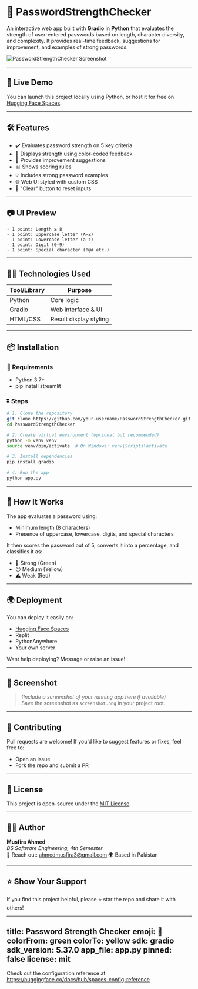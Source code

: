 
# 🔐 PasswordStrengthChecker

An interactive web app built with **Gradio** in **Python** that evaluates the strength of user-entered passwords based on length, character diversity, and complexity. It provides real-time feedback, suggestions for improvement, and examples of strong passwords.

![PasswordStrengthChecker Screenshot](screenshot.png)

---

## 🚀 Live Demo

You can launch this project locally using Python, or host it for free on [Hugging Face Spaces](https://huggingface.co/spaces).

---

## 🛠️ Features

- ✔️ Evaluates password strength on 5 key criteria
- 🎨 Displays strength using color-coded feedback
- 🧠 Provides improvement suggestions
- 📊 Shows scoring rules
- 💡 Includes strong password examples
- 🌐 Web UI styled with custom CSS
- 🔁 "Clear" button to reset inputs

---

## 📷 UI Preview

```
- 1 point: Length ≥ 8  
- 1 point: Uppercase letter (A–Z)  
- 1 point: Lowercase letter (a–z)  
- 1 point: Digit (0–9)  
- 1 point: Special character (!@# etc.)  
```

---

## 🧑‍💻 Technologies Used

| Tool/Library | Purpose                |
|--------------|------------------------|
| Python       | Core logic             |
| Gradio       | Web interface & UI     |
| HTML/CSS     | Result display styling |

---

## 📦 Installation

### 🔧 Requirements
- Python 3.7+
- pip install streamlit


### ⏬ Steps
```bash
# 1. Clone the repository
git clone https://github.com/your-username/PasswordStrengthChecker.git
cd PasswordStrengthChecker

# 2. Create virtual environment (optional but recommended)
python -m venv venv
source venv/bin/activate  # On Windows: venv\Scripts\activate

# 3. Install dependencies
pip install gradio

# 4. Run the app
python app.py
```

---

## 🧪 How It Works

The app evaluates a password using:
- Minimum length (8 characters)
- Presence of uppercase, lowercase, digits, and special characters

It then scores the password out of 5, converts it into a percentage, and classifies it as:
- 💪 Strong (Green)
- 😐 Medium (Yellow)
- ⚠️ Weak (Red)

---

## 🌍 Deployment

You can deploy it easily on:
- [Hugging Face Spaces](https://huggingface.co/spaces)
- Replit
- PythonAnywhere
- Your own server

Want help deploying? Message or raise an issue!

---

## 📸 Screenshot

> *(Include a screenshot of your running app here if available)*  
> Save the screenshot as `screenshot.png` in your project root.

---

## 🤝 Contributing

Pull requests are welcome! If you'd like to suggest features or fixes, feel free to:
- Open an issue
- Fork the repo and submit a PR

---

## 📄 License

This project is open-source under the [MIT License](LICENSE).

---

## 👨‍💻 Author

**Musfira Ahmed**  
_BS Software Engineering, 4th Semester_  
📧 Reach out: ahmedmusfira3@gmail.com 
🌍 Based in Pakistan

---

## ⭐️ Show Your Support

If you find this project helpful, please ⭐️ star the repo and share it with others!


---
title: Password Strength Checker
emoji: 🔐
colorFrom: green
colorTo: yellow
sdk: gradio
sdk_version: 5.37.0
app_file: app.py
pinned: false
license: mit
---

Check out the configuration reference at https://huggingface.co/docs/hub/spaces-config-reference
